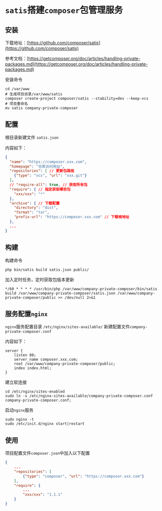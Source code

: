 # `satis`搭建`composer`包管理服务

## 安装

下载地址：[https://github.com/composer/satis](https://github.com/composer/satis)

参考文档：[https://getcomposer.org/doc/articles/handling-private-packages.md](https://getcomposer.org/doc/articles/handling-private-packages.md)

安装命令

```shell
cd /var/www
# 生成项目目录/var/www/satis
composer create-project composer/satis --stability=dev --keep-vcs
# 项目重命名
mv satis company-private-composer
```

## 配置

根目录新建文件 `satis.json`

内容如下：

```json
{
  "name": "https://composer.xxx.com",
  "homepage": "仓库访问地址",
  "repositories": [ // 更新包路径
    {"type": "vcs", "url": "xxx.git"}
  ],
  // "require-all": true, // 获取所有包
  "require": { // 指定获取哪些包
    "xxx/xxx": "*"
  },
  "archive": { // 下载配置
    "directory": "dist",
    "format": "tar",
    "prefix-url": "https://composer.xxx.com" // 下载根地址
  },
  ...
}

```

## 构建

构建命令

```shell
php bin/satis build satis.json public/
```

加入定时任务，定时获取包版本更新

```shell
*/60 * * * * /usr/bin/php /var/www/company-private-composer/bin/satis build /var/www/company-private-composer/satis.json /var/www/company-private-composer/public >> /dev/null 2>&1
```

## 服务配置`nginx`

`nginx`服务配置目录 `/etc/nginx/sites-available/` 新建配置文件`company-private-composer.conf`

内容如下：

```shell
server {
	listen 80;
	server_name composer.xxx.com;
	root /var/www/company-private-composer/public;
	index index.html;
}
```

建立软连接

```shell
cd /etc/nginx/sites-enabled
sudo ln -s /etc/nginx-sites-available/company-private-composer.conf company-private-composer.conf;
```

启动`nginx`服务

```shell
sudo nginx -t
sudo /etc/init.d/nginx start|restart
```

## 使用

项目配置文件`composer.json`中加入以下配置

```json
{
	...
	"repositories": [
		{"type": "composer", "url": "https://composer.xxx.com"}
	],
	"require": {
		...
		"xxx/xxx": "1.1.1"
	}
}
```



